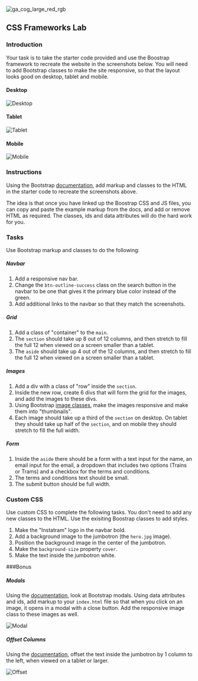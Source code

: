 ![ga_cog_large_red_rgb](https://cloud.githubusercontent.com/assets/40461/8183776/469f976e-1432-11e5-8199-6ac91363302b.png)

## CSS Frameworks Lab

### Introduction

Your task is to take the starter code provided and use the Boostrap framework to recreate the website in the screenshots below. You will need to add Bootstrap classes to make the site responsive, so that the layout looks good on desktop, tablet and mobile.

#### Desktop

![Desktop](http://i.imgur.com/soNXolw.jpg)

#### Tablet

![Tablet](http://i.imgur.com/QqvyxtF.png)

#### Mobile

![Mobile](http://i.imgur.com/pqzwpjN.png)

### Instructions

Using the Bootstrap [documentation](https://v4-alpha.getbootstrap.com/getting-started/introduction/), add markup and classes to the HTML in the starter code to recreate the screenshots above.

The idea is that once you have linked up the Boostrap CSS and JS files, you can copy and paste the example markup from the docs, and add or remove HTML as required. The classes, ids and data attributes will do the hard work for you.

### Tasks

Use Bootstrap markup and classes to do the following:

##### Navbar

1. Add a responsive nav bar.
2. Change the `btn-outline-success` class on the search button in the navbar to be one that gives it the primary blue color instead of the green.
3. Add additional links to the navbar so that they match the screenshots.

##### Grid

1. Add a class of "container" to the `main`.
2. The `section` should take up 8 out of 12 columns, and then stretch to fill the full 12 when viewed on a screen smaller than a tablet.
3. The `aside` should take up 4 out of the 12 columns, and then stretch to fill the full 12 when viewed on a screen smaller than a tablet.

##### Images

1. Add a div with a class of "row" inside the `section`.
2. Inside the new row, create 6 divs that will form the grid for the images, and add the images to these divs.
3. Using Bootstrap [image classes](https://v4-alpha.getbootstrap.com/content/images/), make the images responsive and make them into "thumbnails".
4. Each image should take up a third of the `section` on desktop. On tablet they should take up half of the `section`, and on mobile they should stretch to fill the full width.

##### Form

1. Inside the `aside` there should be a form with a text input for the name, an email input for the email, a dropdown that includes two options (Trains or Trams) and a checkbox for the terms and conditions.
2. The terms and conditions text should be small.
3. The submit button should be full width.

### Custom CSS

Use custom CSS to complete the following tasks. You don't need to add any new classes to the HTML. Use the exisiting Boostrap classes to add styles.

1. Make the "Instatram" logo in the navbar bold.
2. Add a background image to the jumbotron (the `hero.jpg` image).
3. Position the background image in the center of the jumbotron.
4. Make the `background-size` property `cover`.
5. Make the text inside the jumbotron white.

###Bonus

##### Modals

Using the [documentation](http://v4-alpha.getbootstrap.com/components/modal/), look at Bootstrap modals. Using data attributes and ids, add markup to your `index.html` file so that when you click on an image, it opens in a modal with a close button. Add the responsive image class to these images as well.

![Modal](http://i.imgur.com/okZBmnd.png)

##### Offset Columns

Using the [documentation](https://v4-alpha.getbootstrap.com/layout/grid/#offsetting-columns), offset the text inside the jumbotron by 1 column to the left, when viewed on a tablet or larger.

![Offset](http://i.imgur.com/sGCX7be.png)